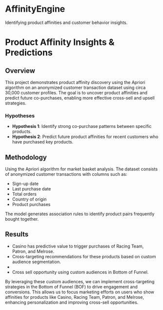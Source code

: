# AffinityEngine
Identifying product affinities and customer behavior insights.

# Product Affinity Insights & Predictions

## Overview
This project demonstrates product affinity discovery using the Apriori algorithm on an anonymized customer transaction dataset using circa 30,000 customer profiles. The goal is to uncover product affinities and predict future co-purchases, enabling more effective cross-sell and upsell strategies.

### Hypotheses
- **Hypothesis 1**: Identify strong co-purchase patterns between specific products.
- **Hypothesis 2**: Predict future product affinities for recent customers who have purchased key products.

## Methodology
Using the Apriori algorithm for market basket analysis. The dataset consists of anonymized customer transactions with columns such as:
- Sign-up date
- Last purchase date
- Total orders
- Country of origin
- Product purchases

The model generates association rules to identify product pairs frequently bought together.

## Results
- Casino has predictive value to trigger purchases of Racing Team, Patron, and Melrose.
- Cross-targeting recommendations for these products based on custom audience segmentation.
- 
- Cross sell opportunity using custom audiences in Bottom of Funnel.

By leveraging these custom audiences, we can implement cross-targeting strategies in the Bottom of Funnel (BOF) to drive engagement and conversions. 
This allows us to focus marketing efforts on users who show affinities for products like Casino, Racing Team, Patron, and Melrose, enhancing personalization and improving cross-sell opportunities.
